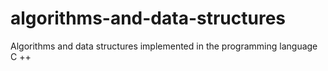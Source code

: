 # algorithms-and-data-structures
Algorithms and data structures implemented in the programming language C ++
